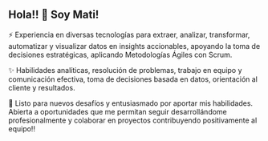 ## Hola!! 👋 Soy Mati!


⚡ Experiencia en diversas tecnologías para extraer, analizar, transformar, automatizar y visualizar datos en insights accionables, apoyando la toma de decisiones estratégicas, aplicando Metodologías Ágiles con Scrum.

✨ Habilidades analíticas, resolución de problemas, trabajo en equipo y comunicación efectiva, toma de decisiones basada en datos, orientación al cliente y resultados.

🚀 Listo para nuevos desafíos y entusiasmado por aportar mis habilidades. Abierta a oportunidades que me permitan seguir desarrollándome profesionalmente y colaborar en proyectos contribuyendo positivamente al equipo!!


